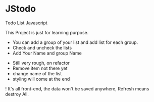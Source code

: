 JStodo
======

Todo List Javascript

This Project is just for learning purpose.

+ You can add a group of your list and add list for each group.
+ Check and uncheck the lists
+ Add Your Name and group Name

- Still very rough, on refactor
- Remove item not there yet
- change name of the list
- styling will come at the end

! It's all front-end, the data won't be saved anywhere, Refresh means destroy All.
